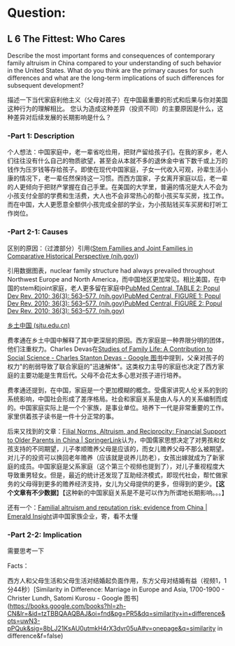 # Question:

## L 6  The Fittest: Who Cares

Describe the most important forms and consequences of contemporary family altruism in China compared to your understanding of such behavior in the United States. What do you think are the primary causes for such differences and what are the long-term implications of such differences for subsequent development?

描述一下当代家庭利他主义（父母对孩子）在中国最重要的形式和后果与你对美国这种行为的理解相比。 您认为造成这种差异（投资不同）的主要原因是什么，这种差异对后续发展的长期影响是什么？

### -Part 1: Description

个人想法：中国家庭中，老一辈省吃俭用，把财产留给孩子们。在我的家乡，老人们往往没有什么自己的物质欲望，甚至会从本就不多的退休金中省下数千或上万的钱作为压岁钱等存给孩子。即使在现代中国家庭，子女一代收入可观，孙辈生活小康的情况下，老一辈任然保持这一习惯。而西方国家，子女离开家庭以后，老一辈的人更倾向于把财产掌握在自己手里。在美国的大学里，普遍的情况是大人不会为小孩支付全部的学费和生活费，大人也不会非常热心的帮小孩买车买房，找工作。而在中国，大人更愿意全额供小孩完成全部的学业，为小孩贴钱买车买房和打听工作岗位。

### -Part 2-1: Causes

区别的原因：（过渡部分）引用([Stem Families and Joint Families in Comparative Historical Perspective (nih.gov)](https://www.ncbi.nlm.nih.gov/pmc/articles/PMC3057610/#R41))

引用数据图表，nuclear family structure had always prevailed throughout Northwest Europe and North America，而中国地区更加常见。相比美国，在中国的stem和joint家庭，老人更多留在家庭中[PubMed Central, TABLE 2: Popul Dev Rev. 2010; 36(3): 563–577. (nih.gov)](https://www.ncbi.nlm.nih.gov/pmc/articles/PMC3057610/table/T2/?report=objectonly)[PubMed Central, FIGURE 1: Popul Dev Rev. 2010; 36(3): 563–577. (nih.gov)](https://www.ncbi.nlm.nih.gov/pmc/articles/PMC3057610/figure/F1/?report=objectonly)[PubMed Central, FIGURE 2: Popul Dev Rev. 2010; 36(3): 563–577. (nih.gov)](https://www.ncbi.nlm.nih.gov/pmc/articles/PMC3057610/figure/F2/?report=objectonly)

[乡土中国 (sjtu.edu.cn)](http://jcft.lib.sjtu.edu.cn:9088/jpath/reader/reader.shtml?channel=100&code=74423e7548740fc187be3529fe21593b&cpage=1&epage=-1&ipinside=0&netuser=0&spage=1&ssno=13009358)

费孝通在乡土中国中解释了其中更深层的原因。西方家庭是一种界限分明的团体，他们注重权力。Charles Devas在[Studies of Family Life: A Contribution to Social Science - Charles Stanton Devas - Google 图书](https://books.google.com/books?hl=zh-CN&lr=&id=Z08mAAAAMAAJ&oi=fnd&pg=PA1&ots=YT134RJUe1&sig=H5W4FhId7aj1X4w4-1-5TG0sGHk#v=onepage&q&f=false)中提到，父亲对孩子的权力"的削弱导致了联合家庭的"迅速解体"。这类权力主导的家庭也决定了西方家庭的主要功能是生育后代。父母不会花太多心思对孩子进行培养。

费孝通还提到，在中国，家庭是一个更加模糊的概念。受儒家讲究人伦关系的到的系统影响，中国社会形成了差序格局。社会和家庭关系是由人与人的关系编制而成的。中国家庭实际上是一个个家族，是事业单位。培养下一代是非常重要的工作。家里供着孩子读书是一件十分正常的事。

后来又找到的文章：[Filial Norms, Altruism, and Reciprocity: Financial Support to Older Parents in China | SpringerLink](https://link.springer.com/article/10.1007/s12062-020-09316-0)认为，中国儒家思想决定了对男孩和女孩支持的不同期望，儿子孝顺赡养父母是应该的，而女儿赡养父母不那么被期望。对儿子的投资可以换回老年赡养（应该就是说养儿防老），女孩出嫁就成为了新家庭的成员。中国家庭是父系家庭（这个第三个视频也提到了），对儿子重视程度大导致重男轻女。但是，最近的统计还发现了互助经济模式，即现代社会，帮忙做家务的父母得到更多的赡养经济支持，女儿为父母提供的更多，但得到的更少。【**这个文章有不少数据**】【这种新的中国家庭关系是不是可以作为所谓地长期影响。。。】

还有一个：[Familial altruism and reputation risk: evidence from China | Emerald Insight](https://www.emerald.com/insight/content/doi/10.1108/CFRI-01-2021-0016/full/html)讲中国家族企业，寄，看不太懂

### -Part 2-2: Implication

需要思考一下







Facts：

西方人和父母生活和父母生活对结婚起负面作用，东方父母对结婚有益（视频1，1分44秒）[Similarity in Difference: Marriage in Europe and Asia, 1700-1900 - Christer Lundh, Satomi Kurosu - Google 图书](https://books.google.com/books?hl=zh-CN&lr=&id=tzTBBQAAQBAJ&oi=fnd&pg=PR5&dq=similarity+in+difference&ots=uwN3-pPQuk&sig=8bLJ21KsAU0utmkH4rX3dvr05uA#v=onepage&q=similarity in difference&f=false)

